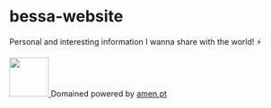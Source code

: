 # bessa-website
Personal and interesting information I wanna share with the world! ⚡

<a href="http://assebc.pt/">
  <img src="http://assebc.pt/favicon.png" width="70px" width="70px">
</a>
Domained powered by <a href="https://www.amen.pt/">amen.pt</a>

